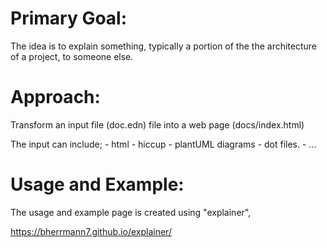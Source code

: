 
# Primary Goal:

The idea is to explain something, typically a portion of the the
architecture of a project, to someone else.

# Approach:

Transform an input file (doc.edn) file into a web page
(docs/index.html)

The input can include;
      - html
      - hiccup
      - plantUML diagrams
      - dot files.
      - ...

# Usage and Example:

The usage and example page is created using "explainer",

https://bherrmann7.github.io/explainer/

